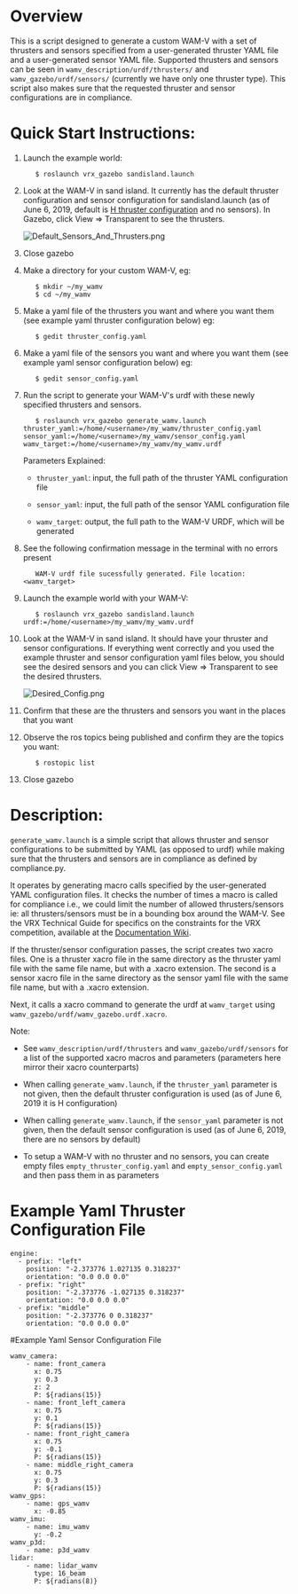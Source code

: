 # Overview
This is a script designed to generate a custom WAM-V with a set of thrusters and sensors specified from a user-generated thruster YAML file and a user-generated sensor YAML file. Supported thrusters and sensors can be seen in `wamv_description/urdf/thrusters/` and `wamv_gazebo/urdf/sensors/` (currently we have only one thruster type). This script also makes sure that the requested thruster and sensor configurations are in compliance.

# Quick Start Instructions:
1. Launch the example world:

    ```
       $ roslaunch vrx_gazebo sandisland.launch
    ```

2. Look at the WAM-V in sand island. It currently has the default thruster configuration and sensor configuration for sandisland.launch (as of June 6, 2019, default is [H thruster configuration](https://bitbucket.org/osrf/vrx/wiki/tutorials/PropulsionConfiguration) and no sensors). In Gazebo, click View => Transparent to see the thrusters.

    ![Default_Sensors_And_Thrusters.png](https://bitbucket.org/repo/BgXLzgM/images/2154255799-Default_Sensors_And_Thrusters.png)

3. Close gazebo
4. Make a directory for your custom WAM-V, eg:
    ```
       $ mkdir ~/my_wamv
       $ cd ~/my_wamv
    ```
5. Make a yaml file of the thrusters you want and where you want them (see example yaml thruster configuration below) eg:
    ```
       $ gedit thruster_config.yaml
    ```
6. Make a yaml file of the sensors you want and where you want them (see example yaml sensor configuration below) eg:
    ```
       $ gedit sensor_config.yaml
    ```
7. Run the script to generate your WAM-V's urdf with these newly specified thrusters and sensors.
    ```
       $ roslaunch vrx_gazebo generate_wamv.launch thruster_yaml:=/home/<username>/my_wamv/thruster_config.yaml  sensor_yaml:=/home/<username>/my_wamv/sensor_config.yaml wamv_target:=/home/<username>/my_wamv/my_wamv.urdf
    ```

    Parameters Explained:

    * `thruster_yaml`: input, the full path of the thruster YAML configuration file

    * `sensor_yaml`: input, the full path of the sensor YAML configuration file

    * `wamv_target`: output, the full path to the WAM-V URDF, which will be generated

8. See the following confirmation message in the terminal with no errors present 
    ```
       WAM-V urdf file sucessfully generated. File location: <wamv_target>
    ```

9. Launch the example world with your WAM-V:
    ```
       $ roslaunch vrx_gazebo sandisland.launch urdf:=/home/<username>/my_wamv/my_wamv.urdf
    ```
10. Look at the WAM-V in sand island. It should have your thruster and sensor configurations. If everything went correctly and you used the example thruster and sensor configuration yaml files below, you should see the desired sensors and you can click View => Transparent to see the desired thrusters.

    ![Desired_Config.png](https://bitbucket.org/repo/BgXLzgM/images/2592656789-Desired_Config.png)

11. Confirm that these are the thrusters and sensors you want in the places that you want
12. Observe the ros topics being published and confirm they are the topics you want:

    ```
       $ rostopic list
    ```

13. Close gazebo

# Description:
`generate_wamv.launch` is a simple script that allows thruster and sensor configurations to be submitted by YAML (as opposed to urdf) while making sure that the thrusters and sensors are in compliance as defined by compliance.py.

It operates by generating macro calls specified by the user-generated YAML configuration files. It checks the number of times a macro is called for compliance i.e., we could limit the number of allowed thrusters/sensors ie: all thrusters/sensors must be in a bounding box around the WAM-V.   See the VRX Technical Guide for specifics on the constraints for the VRX competition, available at the [Documentation Wiki](https://bitbucket.org/osrf/vrx/wiki/documentation).
	
If the thruster/sensor configuration passes, the script creates two xacro files. One is a thruster xacro file in the same directory as the thruster yaml file with the same file name, but with a .xacro extension. The second is a sensor xacro file in the same directory as the sensor yaml file with the same file name, but with a .xacro extension. 

Next, it calls a xacro command to generate the urdf at `wamv_target` using `wamv_gazebo/urdf/wamv_gazebo.urdf.xacro`.

Note:

* See `wamv_description/urdf/thrusters` and `wamv_gazebo/urdf/sensors` for a list of the supported xacro macros and parameters (parameters here mirror their xacro counterparts)

* When calling `generate_wamv.launch`, if the `thruster_yaml` parameter is not given, then the default thruster configuration is used (as of June 6, 2019 it is H configuration)

* When calling `generate_wamv.launch`, if the `sensor_yaml` parameter is not given, then the default sensor configuration is used (as of June 6, 2019, there are no sensors by default)

* To setup a WAM-V with no thruster and no sensors, you can create empty files `empty_thruster_config.yaml` and `empty_sensor_config.yaml` and then pass them in as parameters

# Example Yaml Thruster Configuration File
```
engine:
  - prefix: "left"
    position: "-2.373776 1.027135 0.318237"
    orientation: "0.0 0.0 0.0"
  - prefix: "right"
    position: "-2.373776 -1.027135 0.318237"
    orientation: "0.0 0.0 0.0"
  - prefix: "middle"
    position: "-2.373776 0 0.318237"
    orientation: "0.0 0.0 0.0"
```

#Example Yaml Sensor Configuration File
```
wamv_camera:
    - name: front_camera
      x: 0.75
      y: 0.3
      z: 2
      P: ${radians(15)}
    - name: front_left_camera
      x: 0.75
      y: 0.1
      P: ${radians(15)}
    - name: front_right_camera
      x: 0.75
      y: -0.1
      P: ${radians(15)}
    - name: middle_right_camera
      x: 0.75
      y: 0.3
      P: ${radians(15)}
wamv_gps:
    - name: gps_wamv
      x: -0.85
wamv_imu:
    - name: imu_wamv
      y: -0.2
wamv_p3d:
    - name: p3d_wamv
lidar:
    - name: lidar_wamv
      type: 16_beam
      P: ${radians(8)}
```